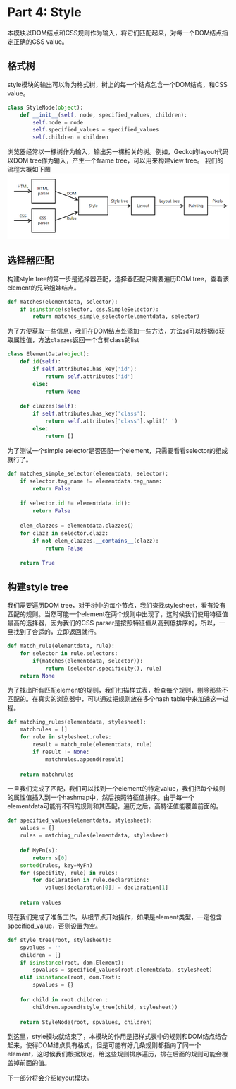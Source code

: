 Part 4: Style
====
本模块以DOM结点和CSS规则作为输入，将它们匹配起来，对每一个DOM结点指定正确的CSS value。

格式树
----
style模块的输出可以称为格式树，树上的每一个结点包含一个DOM结点，和CSS value。
```python
class StyleNode(object):
    def __init__(self, node, specified_values, children):
        self.node = node
        self.specified_values = specified_values
        self.children = children
```
浏览器经常以一棵树作为输入，输出另一棵相关的树。例如，Gecko的layout代码以DOM tree作为输入，产生一个frame tree，可以用来构建view tree。
我们的流程大概如下图![](pipeline.png)

选择器匹配
-----
构建style tree的第一步是选择器匹配，选择器匹配只需要遍历DOM tree，查看该element的兄弟姐妹结点。
```python
def matches(elementdata, selector):
    if isinstance(selector, css.SimpleSelector):
        return matches_simple_selector(elementdata, selector)
```
为了方便获取一些信息，我们在DOM结点处添加一些方法，方法`id`可以根据id获取属性值，方法`clazzes`返回一个含有class的list
```python
class ElementData(object):
    def id(self):
        if self.attributes.has_key('id'):
            return self.attributes['id']
        else:
            return None

    def clazzes(self):
        if self.attributes.has_key('class'):
            return self.attributes['class'].split(' ')
        else:
            return []
```
为了测试一个simple selector是否匹配一个element，只需要看看selector的组成就行了。
```python
def matches_simple_selector(elementdata, selector):
    if selector.tag_name != elementdata.tag_name:
        return False

    if selector.id != elementdata.id():
        return False

    elem_clazzes = elementdata.clazzes()
    for clazz in selector.clazz:
        if not elem_clazzes.__contains__(clazz):
            return False

    return True
```

构建style tree
---
我们需要遍历DOM tree，对于树中的每个节点，我们查找stylesheet，看有没有匹配的规则。当然可能一个element在两个规则中出现了，这时候我们使用特征值最高的选择器，因为我们的CSS parser是按照特征值从高到低排序的，所以，一旦找到了合适的，立即返回就行。
```python
def match_rule(elementdata, rule):
    for selector in rule.selectors:
        if(matches(elementdata, selector)):
            return (selector.specificity(), rule)
    return None
```
为了找出所有匹配element的规则，我们扫描样式表，检查每个规则，剔除那些不匹配的。在真实的浏览器中，可以通过把规则放在多个hash table中来加速这一过程。
```python
def matching_rules(elementdata, stylesheet):
    matchrules = []
    for rule in stylesheet.rules:
        result = match_rule(elementdata, rule)
        if result != None:
            matchrules.append(result)

    return matchrules

```
一旦我们完成了匹配，我们可以找到一个element的特定value，我们把每个规则的属性值插入到一个hashmap中，然后按照特征值排序。由于每一个elementdata可能有不同的规则和其匹配，遍历之后，高特征值能覆盖前面的。
```python
def specified_values(elementdata, stylesheet):
    values = {}
    rules = matching_rules(elementdata, stylesheet)

    def MyFn(s):
        return s[0]
    sorted(rules, key=MyFn)
    for (specifity, rule) in rules:
        for declaration in rule.declarations:
            values[declaration[0]] = declaration[1]

    return values

```
现在我们完成了准备工作。从根节点开始操作，如果是element类型，一定包含specified_value，否则设置为空。
```python
def style_tree(root, stylesheet):
    spvalues = ''
    children = []
    if isinstance(root, dom.Element):
        spvalues = specified_values(root.elementdata, stylesheet)
    elif isinstance(root, dom.Text):
        spvalues = {}

    for child in root.children :
        children.append(style_tree(child, stylesheet))

    return StyleNode(root, spvalues, children)

```
到这里，style模块就结束了，本模块的作用是把样式表中的规则和DOM结点结合起来，使得DOM结点具有格式，但是可能有好几条规则都指向了同一个element，这时候我们根据规定，给这些规则排序遍历，排在后面的规则可能会覆盖掉前面的值。

下一部分将会介绍layout模块。

